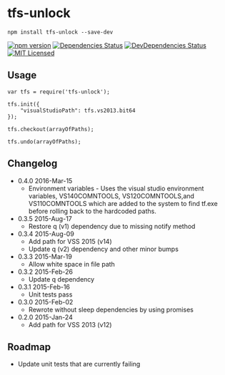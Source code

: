 # tfs-unlock
	npm install tfs-unlock --save-dev

[![npm version](https://badge.fury.io/js/tfs-unlock.svg)](http://badge.fury.io/js/tfs-unlock)
[![Dependencies Status](https://david-dm.org/danactive/tfs-unlock.svg)](https://david-dm.org/danactive/tfs-unlock)
[![DevDependencies Status](https://david-dm.org/danactive/tfs-unlock/dev-status.svg)](https://david-dm.org/danactive/tfs-unlock#info=devDependencies)
[![MIT Licensed](http://img.shields.io/badge/license-MIT-blue.svg?style=flat-square)](http://opensource.org/licenses/MIT)

## Usage

	var tfs = require('tfs-unlock');

	tfs.init({
		"visualStudioPath": tfs.vs2013.bit64
	});

	tfs.checkout(arrayOfPaths);

	tfs.undo(arrayOfPaths);

## Changelog
* 0.4.0 2016-Mar-15
	* Environment variables - Uses the visual studio environment variables, VS140COMNTOOLS, VS120COMNTOOLS,and VS110COMNTOOLS which are added to the system to find tf.exe before rolling back to the hardcoded paths.
* 0.3.5 2015-Aug-17
	* Restore q (v1) dependency due to missing notify method
* 0.3.4 2015-Aug-09
	* Add path for VSS 2015 (v14)
	* Update q (v2) dependency and other minor bumps
* 0.3.3 2015-Mar-19
	* Allow white space in file path
* 0.3.2 2015-Feb-26
	* Update q dependency
* 0.3.1 2015-Feb-16
	* Unit tests pass
* 0.3.0 2015-Feb-02
	* Rewrote without sleep dependencies by using promises
* 0.2.0 2015-Jan-24
	* Add path for VSS 2013 (v12)

## Roadmap
* Update unit tests that are currently failing
